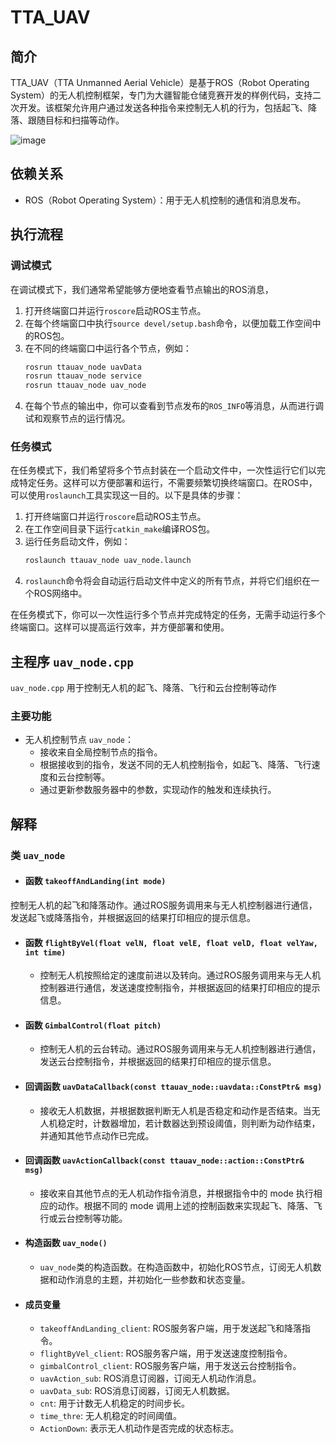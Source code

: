 # TTA_UAV
## 简介
TTA_UAV（TTA Unmanned Aerial Vehicle）是基于ROS（Robot Operating System）的无人机控制框架，专门为大疆智能仓储竞赛开发的样例代码，支持二次开发。该框架允许用户通过发送各种指令来控制无人机的行为，包括起飞、降落、跟随目标和扫描等动作。

![image](./gif/0.gif)

## 依赖关系

- ROS（Robot Operating System）：用于无人机控制的通信和消息发布。

## 执行流程 

### 调试模式

在调试模式下，我们通常希望能够方便地查看节点输出的ROS消息，

1. 打开终端窗口并运行`roscore`启动ROS主节点。
2. 在每个终端窗口中执行`source devel/setup.bash`命令，以便加载工作空间中的ROS包。
3. 在不同的终端窗口中运行各个节点，例如：
   ```bash
   rosrun ttauav_node uavData
   rosrun ttauav_node service
   rosrun ttauav_node uav_node
   ```
4. 在每个节点的输出中，你可以查看到节点发布的`ROS_INFO`等消息，从而进行调试和观察节点的运行情况。

### 任务模式

在任务模式下，我们希望将多个节点封装在一个启动文件中，一次性运行它们以完成特定任务。这样可以方便部署和运行，不需要频繁切换终端窗口。在ROS中，可以使用`roslaunch`工具实现这一目的。以下是具体的步骤：

1. 打开终端窗口并运行`roscore`启动ROS主节点。
2. 在工作空间目录下运行`catkin_make`编译ROS包。
3. 运行任务启动文件，例如：
   ```bash
   roslaunch ttauav_node uav_node.launch
   ```
4. `roslaunch`命令将会自动运行启动文件中定义的所有节点，并将它们组织在一个ROS网络中。

在任务模式下，你可以一次性运行多个节点并完成特定的任务，无需手动运行多个终端窗口。这样可以提高运行效率，并方便部署和使用。



## 主程序 `uav_node.cpp` 
`uav_node.cpp` 用于控制无人机的起飞、降落、飞行和云台控制等动作

### 主要功能

- 无人机控制节点 `uav_node`：
   - 接收来自全局控制节点的指令。
   - 根据接收到的指令，发送不同的无人机控制指令，如起飞、降落、飞行速度和云台控制等。
   - 通过更新参数服务器中的参数，实现动作的触发和连续执行。

## 解释

### 类 `uav_node`

- #### 函数  `takeoffAndLanding(int mode)`

控制无人机的起飞和降落动作。通过ROS服务调用来与无人机控制器进行通信，发送起飞或降落指令，并根据返回的结果打印相应的提示信息。

- #### 函数  `flightByVel(float velN, float velE, float velD, float velYaw, int time)`

    - 控制无人机按照给定的速度前进以及转向。通过ROS服务调用来与无人机控制器进行通信，发送速度控制指令，并根据返回的结果打印相应的提示信息。

- #### 函数  `GimbalControl(float pitch)`

    - 控制无人机的云台转动。通过ROS服务调用来与无人机控制器进行通信，发送云台控制指令，并根据返回的结果打印相应的提示信息。

- #### 回调函数 `uavDataCallback(const ttauav_node::uavdata::ConstPtr& msg)`

    - 接收无人机数据，并根据数据判断无人机是否稳定和动作是否结束。当无人机稳定时，计数器增加，若计数器达到预设阈值，则判断为动作结束，并通知其他节点动作已完成。

- #### 回调函数 `uavActionCallback(const ttauav_node::action::ConstPtr& msg)`

    - 接收来自其他节点的无人机动作指令消息，并根据指令中的 mode 执行相应的动作。根据不同的 mode 调用上述的控制函数来实现起飞、降落、飞行或云台控制等功能。

- #### 构造函数 `uav_node()`

  - `uav_node`类的构造函数。在构造函数中，初始化ROS节点，订阅无人机数据和动作消息的主题，并初始化一些参数和状态变量。

- #### 成员变量

  - `takeoffAndLanding_client`: ROS服务客户端，用于发送起飞和降落指令。
  - `flightByVel_client`: ROS服务客户端，用于发送速度控制指令。
  - `gimbalControl_client`: ROS服务客户端，用于发送云台控制指令。
  - `uavAction_sub`: ROS消息订阅器，订阅无人机动作消息。
  - `uavData_sub`: ROS消息订阅器，订阅无人机数据。
  - `cnt`: 用于计数无人机稳定的时间步长。
  - `time_thre`: 无人机稳定的时间阈值。
  - `ActionDown`: 表示无人机动作是否完成的状态标志。
